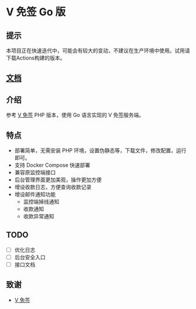 # V 免签 Go 版

## 提示

本项目正在快速迭代中，可能会有较大的变动，不建议在生产环境中使用。试用请下载Actions构建的版本。

## [文档](https://astwy.github.io/vmq-go/)

## 介绍

参考 [V 免签](https://github.com/szvone/Vmq) PHP 版本，使用 Go 语言实现的 V 免签服务端。

## 特点

- 部署简单，无需安装 PHP 环境，设置伪静态等，下载文件，修改配置，运行即可。
- 支持 Docker Compose 快速部署
- 兼容原监控端接口
- 后台管理界面更加美观，操作更加方便
- 增设收款日志，方便查询收款记录
- 增设邮件通知功能
  - 监控端掉线通知
  - 收款通知
  - 收款异常通知

## TODO

- [ ] 优化日志
- [ ] 后台安全入口
- [ ] 接口文档

## 致谢

- [V 免签](https://github.com/szvone/Vmq)
